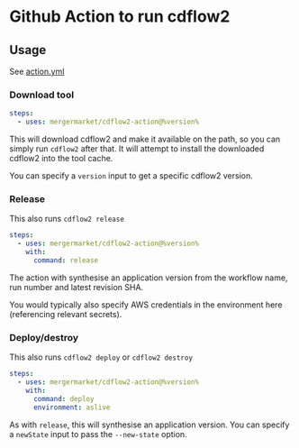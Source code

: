# Github Action to run cdflow2

## Usage

See [action.yml](action.yml)

### Download tool

```yaml
steps:
  - uses: mergermarket/cdflow2-action@%version%
```

This will download cdflow2 and make it available on the path, so you can simply run
`cdflow2` after that. It will attempt to install the downloaded cdflow2 into the tool cache.

You can specify a `version` input to get a specific cdflow2 version.

### Release

This also runs `cdflow2 release`

```yaml
steps:
  - uses: mergermarket/cdflow2-action@%version%
    with:
      command: release
```

The action with synthesise an application version from the workflow name, run number and latest revision SHA.

You would typically also specify AWS credentials in the environment here (referencing relevant secrets).

### Deploy/destroy

This also runs `cdflow2 deploy` or `cdflow2 destroy`

```yaml
steps:
  - uses: mergermarket/cdflow2-action@%version%
    with:
      command: deploy
      environment: aslive
```

As with `release`, this will synthesise an application version. You can specify a `newState` input to pass
the `--new-state` option.
